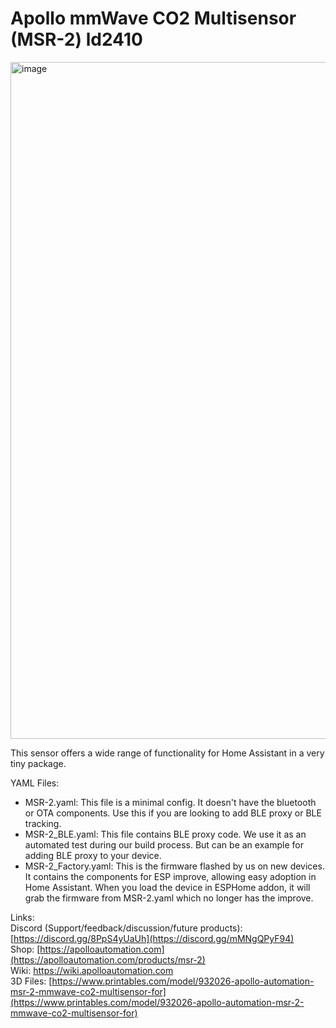 # Apollo mmWave CO2 Multisensor (MSR-2) ld2410

<img width="1083" alt="image" src="https://github.com/ApolloAutomation/MSR-2/assets/24777085/63cdafa0-2572-44a0-b7fa-dabc629c93ef">



This sensor offers a wide range of functionality for Home Assistant in a very tiny package.

YAML Files:
- MSR-2.yaml: This file is a minimal config. It doesn't have the bluetooth or OTA components. Use this if you are looking to add BLE proxy or BLE tracking.
- MSR-2_BLE.yaml: This file contains BLE proxy code. We use it as an automated test during our build process. But can be an example for adding BLE proxy to your device.
- MSR-2_Factory.yaml: This is the firmware flashed by us on new devices. It contains the components for ESP improve, allowing easy adoption in Home Assistant. When you load the device in ESPHome addon, it will grab the firmware from MSR-2.yaml which no longer has the improve.

Links: \
Discord (Support/feedback/discussion/future products): [https://discord.gg/8PpS4yUaUh](https://discord.gg/mMNgQPyF94) \
Shop: [https://apolloautomation.com](https://apolloautomation.com/products/msr-2) \
Wiki: https://wiki.apolloautomation.com \
3D Files: [https://www.printables.com/model/932026-apollo-automation-msr-2-mmwave-co2-multisensor-for](https://www.printables.com/model/932026-apollo-automation-msr-2-mmwave-co2-multisensor-for)
